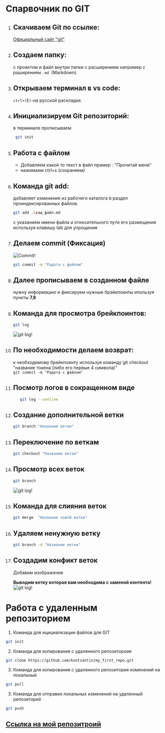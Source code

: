 # Спарвочник по GIT

1. ## Скачиваем Git по ссылке:

    [Официальный сайт  "git" ](https://git-scm.com/download)

2. ## Создаем папку:
     с проектом и файл внутри папки с расширением например с раширением `.md `(Markdown).

3. ## Открываем терминал в vs code:
     `ctrl+(Ё)`-на русской раскладке.

4. ## Инициализируем Git репозиторий: 
    в терминале прописываем 
   ```sh
    git init 
    ```
5. ## Работа с файлом

   * Добавляем какой то текст в файл пример :
     "Прочитай меня"
   * нажимаем ctrl+s (сохраняем)

6. ## Команда git add:
    добавляет изменение из рабочего каталога в раздел проиндексированных файлов.

    ```sh
    git add .\ваш_файл.md
     ```
     с указанием имени файла и относительного пути его размещения используя клавишу tab для упрощения

7. ## Делаем commit (Фиксация)
    ![Commit!](./images/screen.png)
     ```sh
     git commit -m "Радота с файлом"
     ```

8. ## Далее прописываем в созданном файле  
     нужну информацию и фиксируем нужные брэйкпоинты ипользуя пункты **7,8**

9. ## Команда для просмотра брейкпоинтов:
     ```sh
     git log
      ```
    ![git log!](./images/screen2.png)

10. ## По необходимости делаем возврат:

    к необходимому брейкпоинту используя команду git checkout "название токена (либо его первые 4 символа)"  
    `git commit -m "Радота с файлом"`


11. ## Посмотр логов в сокращенном виде
    ```sh
       git log --oneline
    ```
12. ## Создание дополнительной ветки 
     ```sh 
    git branch "Название ветки"
    ```
13. ## Переключение по веткам 
      ```sh 
    git checkout "Название ветки"
    ```
14. ## Просмотр всех веток
    ```sh 
    git branch
    ```
    ![git log!](./images/branch.png)

16. ## Команда для слияния веток 
     ```sh 
    git merge  "Название новой ветки"    
     ```

16. ## Удаляем ненужную ветку
    ```sh 
    git branch -d "Название ветки"
    ```
17. ## Создадим конфикт веток
     Добавим изображение 

    **Выводим ветку которая вам необходима с заменой контента!**
    ![git log!](./images/merge_conflict.png)

  # Работа с удаленным репозиторием
1.   Команда для ицициализации файлов для GIT 
   ```sh 
   git init
   ``` 
2.  Команда для копирования с удаленного репозитороия 
  ```sh 
  git clone https://github.com/kontsantin/my_first_repo.git
  ``` 
3. Команда для копирования с удаленного репозитория изменений на локальный
  ```sh 
  git pull
  ``` 
3. Команда для отправки локальных изменений на удаленный репозиторий
  ```sh 
  git push
  ``` 


## [Сcылка на мой репозитроий  ](https://github.com/kontsantin/version_control)
